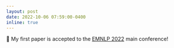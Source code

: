 ```yaml
---
layout: post
date: 2022-10-06 07:59:00-0400
inline: true
---
```


:tada: My first paper is accepted to the <a href="https://2022.emnlp.org/">EMNLP 2022</a> main conference!
